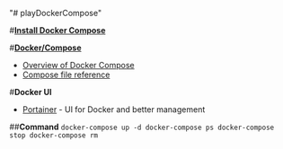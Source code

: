 "# playDockerCompose" 


#**[Install Docker Compose](https://docs.docker.com/compose/install/)**

#**[Docker/Compose](https://github.com/docker/compose)**
- [Overview of Docker Compose](https://docs.docker.com/compose/overview/)
- [Compose file reference](https://docs.docker.com/compose/compose-file/)


#**Docker UI**
- [Portainer](http://strl099020:9000/#/) - UI for Docker and better management


##**Command**
	```
	docker-compose up -d
	docker-compose ps
	docker-compose stop
	docker-compose rm
	```